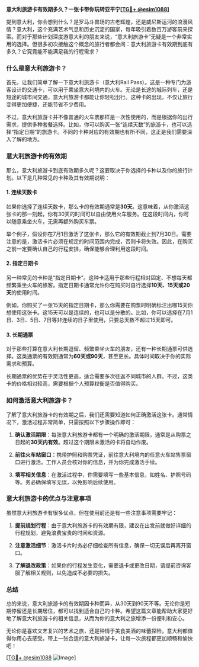 **意大利旅游卡有效期多久？一张卡带你玩转亚平宁[[TG💪+ @esim1088](https://t.me/s/esim1088)]**

提到意大利，你会想到什么？是罗马斗兽场的古老辉煌，还是威尼斯运河的浪漫风情？意大利，这个充满艺术气息和历史沉淀的国家，每年吸引着数百万游客前来探索。而对于那些计划深度游意大利的朋友来说，“意大利旅游卡”无疑是一个非常实用的选择。但很多初次接触这个概念的旅行者都会问：意大利旅游卡有效期到底有多久？它究竟能不能满足我的行程需求？

### 什么是意大利旅游卡？

首先，让我们简单了解一下意大利旅游卡（意大利Rail Pass）。这是一种专门为游客设计的交通卡，可以用于乘坐意大利境内的火车。无论是长途的城际列车，还是短途的城市间交通，意大利旅游卡都能让你轻松出行。这种卡的出现，不仅让旅行变得更加便捷，还能节省不少费用。

不过，意大利旅游卡并不像普通的火车票那样是一次性使用的，而是根据你的出行需求，提供多种套餐选择。比如，你可以购买一张“连续天数”的旅游卡，也可以选择“指定日期”的旅游卡。不同的卡种对应的有效期也有所不同，这正是我们需要深入了解的地方。

### 意大利旅游卡的有效期

那么，意大利旅游卡到底有效期多久呢？这要取决于你选择的卡种以及你的旅行计划。以下是几种常见的卡种及其有效期说明：

#### 1. 连续天数卡
如果你选择了连续天数卡，那么卡的有效期通常是**30天**。这意味着，从你激活这张卡的那一刻起，你有30天的时间可以自由使用火车服务。在这段时间内，你可以随意乘坐火车，无需再额外购买车票。

举个例子，假设你在7月1日激活了这张卡，那么它的有效期截止到7月30日。需要注意的是，激活卡片必须在规定的时间范围内完成，否则卡将失效。因此，在购买之前一定要确认自己的行程安排，确保能够合理利用这段时间。

#### 2. 指定日期卡
另一种常见的卡种是“指定日期卡”。这种卡适用于那些行程相对固定、不想每天都频繁乘坐火车的旅客。指定日期卡通常允许你在购买时自行选择**10天、15天或20天**的使用时间。

例如，你购买了一张15天的指定日期卡，那么你需要在购票时明确标注出哪15天你想使用这张卡。这15天可以是连续的，也可以是分散的。比如，你可以选择在7月1日、3日、5日、7日等非连续的日子里使用，只要总天数不超过15天即可。

#### 3. 长期通票
对于那些打算在意大利长期逗留、频繁乘坐火车的朋友，还有一种长期通票可供选择。这类通票的有效期通常为**60天或90天**，甚至更长。具体时间取决于你的实际需求和预算。

长期通票的优势在于灵活性更高，适合需要多次往返不同城市的人群。不过，这类卡的价格相对较高，需要根据个人预算权衡是否值得购买。

### 如何激活意大利旅游卡？

了解了意大利旅游卡的有效期之后，我们还需要知道如何正确激活这张卡。通常情况下，激活过程非常简单，只需按照以下步骤操作即可：

1. **确认激活期限**：每张意大利旅游卡都有一个明确的激活期限，通常是从购票之日起的**30天内有效**。超过这个期限未激活的卡将自动作废。
   
2. **前往火车站窗口**：携带护照和购票凭证，前往意大利境内的任意火车站售票窗口进行激活。工作人员会核对你的信息，并为你完成激活手续。

3. **填写相关信息**：在激活过程中，你需要填写一些基本信息，如姓名、护照号码等。务必确保填写无误，以免影响后续使用。

### 意大利旅游卡的优点与注意事项

虽然意大利旅游卡有很多优点，但在使用前还是有一些注意事项需要牢记：

1. **提前规划行程**：由于意大利旅游卡的有效期有限，建议在出发前就做好详细的行程规划，避免浪费宝贵的时间和资源。

2. **注意激活细节**：激活卡片时务必仔细检查所有信息，确保一切无误后再离开窗口。

3. **了解退改政策**：如果你的行程发生变化，需要退卡或更改日期，请提前咨询客服了解相关规则，以免造成不必要的损失。

### 总结

总的来说，意大利旅游卡的有效期因卡种而异，从30天到90天不等。无论你是短期停留还是长期居住，都可以找到适合自己的卡种。希望这篇文章能帮助大家更好地了解意大利旅游卡的相关信息，从而为你的意大利之旅增添一份便利和安心。

无论你是喜欢文艺复兴的艺术之旅，还是钟情于美食美酒的味蕾探险，意大利都值得你用心去感受。带上一张合适的意大利旅游卡，让每一次旅程都更加顺畅和愉快吧！

[[TG💪+ @esim1088](https://t.me/s/esim1088) ![Image](https://i.postimg.cc/4NQfJmqS/Snipaste-2025-05-13-00-14-12.png)]